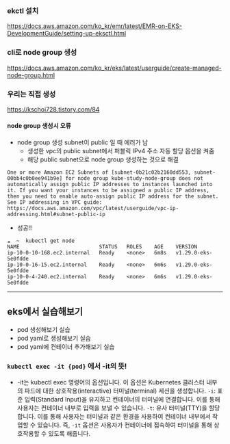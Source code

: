 ### ekctl 설치 
https://docs.aws.amazon.com/ko_kr/emr/latest/EMR-on-EKS-DevelopmentGuide/setting-up-eksctl.html

### cli로 node group 생성
https://docs.aws.amazon.com/ko_kr/eks/latest/userguide/create-managed-node-group.html

### 우리는 직접 생성
https://kschoi728.tistory.com/84

#### node group 생성시 오류
- node group 생성 subnet이 public 일 때 에러가 남
  - 생성한 vpc의 public subnet에서 퍼블릭 IPv4 주소 자동 할당 옵션을 켜줌
  - 해당 public subnet으로 node group 생성하는 것으로 해결
 
```
One or more Amazon EC2 Subnets of [subnet-0b21c02b2160dd553, subnet-00bb4c0b0ee941b9e] for node group kube-study-node-group does not automatically assign public IP addresses to instances launched into it. If you want your instances to be assigned a public IP address, then you need to enable auto-assign public IP address for the subnet. See IP addressing in VPC guide: https://docs.aws.amazon.com/vpc/latest/userguide/vpc-ip-addressing.html#subnet-public-ip
```

- 성공!!
```
☁  ~  kubectl get node
NAME                          STATUS   ROLES    AGE    VERSION
ip-10-0-10-168.ec2.internal   Ready    <none>   6m8s   v1.29.0-eks-5e0fdde
ip-10-0-16-15.ec2.internal    Ready    <none>   6m6s   v1.29.0-eks-5e0fdde
ip-10-0-4-240.ec2.internal    Ready    <none>   6m6s   v1.29.0-eks-5e0fdde
```

---
## eks에서 실습해보기
- pod 생성해보기 실습
- pod yaml로 생성해보기 실습
- pod yaml에 컨테이너 추가해보기 실습

### `kubectl exec -it {pod}` 에서 -it의 뜻!
- -it는 kubectl exec 명령어의 옵션입니다. 이 옵션은 Kubernetes 클러스터 내부의 파드에 대한 상호작용(interactive) 터미널(terminal) 세션을 생성합니다.
`-i`: 표준 입력(Standard Input)을 유지하고 컨테이너의 터미널에 연결합니다. 이를 통해 사용자는 컨테이너 내부로 입력을 보낼 수 있습니다.
`-t`: 유사 터미널(TTY)을 할당합니다. 이를 통해 사용자는 터미널과 같은 환경을 사용하여 컨테이너 내부에서 작업할 수 있습니다.
즉, `-it` 옵션은 사용자가 컨테이너에 접속하여 터미널을 통해 상호작용할 수 있도록 해줍니다.
